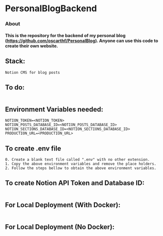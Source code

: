 # PersonalBlogBackend

### About
#### This is the repository for the backend of my personal blog (https://github.com/oscarthf/PersonalBlog). Anyone can use this code to create their own website.

## Stack:

```
Notion CMS for blog posts
```

## To do:

```
```

## Environment Variables needed:

```
NOTION_TOKEN=<NOTION_TOKEN>
NOTION_POSTS_DATABASE_ID=<NOTION_POSTS_DATABASE_ID>
NOTION_SECTIONS_DATABASE_ID=<NOTION_SECTIONS_DATABASE_ID>
PRODUCTION_URL=<PRODUCTION_URL>
```

## To create .env file

```
0. Create a blank text file called ".env" with no other extension.
1. Copy the above environment variables and remove the place holders.
2. Follow the steps bellow to obtain the above environment variables.
```

## To create Notion API Token and Database ID:

```
```

## For Local Deployment (With Docker):

```
```

## For Local Deployment (No Docker):

```
```

